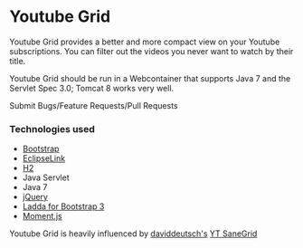 # Youtube Grid

Youtube Grid provides a better and more compact view on your Youtube subscriptions. You can filter out the videos you never want to watch by their title.

Youtube Grid should be run in a Webcontainer that supports Java 7 and the Servlet Spec 3.0; Tomcat 8 works very well.





Submit Bugs/Feature Requests/Pull Requests

### Technologies used
* [Bootstrap](http://getbootstrap.com/)
* [EclipseLink](http://eclipse.org/eclipselink/)
* [H2](http://www.h2database.com/html/main.html)
* Java Servlet
* Java 7
* [jQuery](https://jquery.com/)
* [Ladda for Bootstrap 3](https://github.com/msurguy/Ladda-bootstrap)
* [Moment.js](http://momentjs.com/)


Youtube Grid is heavily influenced by [daviddeutsch's](https://github.com/daviddeutsch)	[YT SaneGrid](http://daviddeutsch.github.io/yt-sanegrid/)
